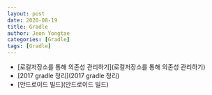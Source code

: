 ```yaml
---
layout: post
date: 2020-08-19 
title: Gradle
author: Jeon Yongtae
categories: [Gradle]
tags: [Gradle]
---
```


- [로컬저장소를 통해 의존성 관리하기](로컬저장소를 통해 의존성 관리하기)
- [2017 gradle 정리](2017 gradle 정리)
- [안드로이드 빌드](안드로이드 빌드)
